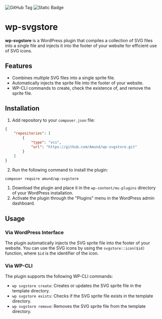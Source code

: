 ![GitHub Tag](https://img.shields.io/github/v/tag/Amund/wp-svgstore)
![Static Badge](https://img.shields.io/badge/wordpress-plugin-blue)

# wp-svgstore

**wp-svgstore** is a WordPress plugin that compiles a collection of SVG files into a single file and injects it into the footer of your website for efficient use of SVG icons.

## Features

- Combines multiple SVG files into a single sprite file.
- Automatically injects the sprite file into the footer of your website.
- WP-CLI commands to create, check the existence of, and remove the sprite file.

## Installation

1. Add repository to your `composer.json` file:
```json
{
    "repositories": [
        {
            "type": "vcs",
            "url": "https://github.com/Amund/wp-svgstore.git"
        }
    ]
}
```

2. Run the following command to install the plugin:
```sh
composer require amund/wp-svgstore
```

1. Download the plugin and place it in the `wp-content/mu-plugins` directory of your WordPress installation.
2. Activate the plugin through the "Plugins" menu in the WordPress admin dashboard.

## Usage

### Via WordPress Interface

The plugin automatically injects the SVG sprite file into the footer of your website. You can use the SVG icons by using the `svgstore::icon($id)` function, where `$id` is the identifier of the icon.

### Via WP-CLI

The plugin supports the following WP-CLI commands:

- `wp svgstore create`: Creates or updates the SVG sprite file in the template directory.
- `wp svgstore exists`: Checks if the SVG sprite file exists in the template directory.
- `wp svgstore remove`: Removes the SVG sprite file from the template directory.